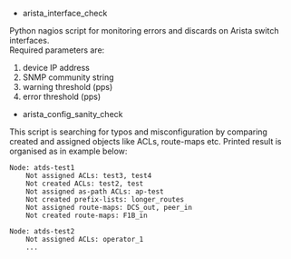 * arista_interface_check

Python nagios script for monitoring errors and discards on Arista switch interfaces.  
Required parameters are:  
1) device IP address  
2) SNMP community string  
3) warning threshold (pps)  
4) error threshold (pps)  


* arista_config_sanity_check

This script is searching for typos and misconfiguration by comparing created and assigned objects
like ACLs, route-maps etc.
Printed result is organised as in example below:

    Node: atds-test1
        Not assigned ACLs: test3, test4
        Not created ACLs: test2, test
        Not assigned as-path ACLs: ap-test
        Not created prefix-lists: longer_routes
        Not assigned route-maps: DCS_out, peer_in
        Not created route-maps: F1B_in

    Node: atds-test2
        Not assigned ACLs: operator_1
        ...